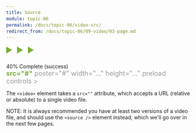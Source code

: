 ```yaml
---
title: Source
module: topic-06
permalink: /docs/topic-06/video-src/
redirect_from: /docs/topic-06/09-video/03-page.md
---
```


<img src="./../../../img/arrow-divider.svg" style="width: 75px; border: none; margin: 0px 0 20px 0" />

<div class="panel panel-success">
  <div class="progress" style="margin-bottom: 0; border-bottom-left-radius: 0; border-bottom-right-radius: 0;">
    <div class="progress-bar progress-bar-success progress-bar-striped" role="progressbar" aria-valuenow="40" aria-valuemin="0" aria-valuemax="100" style="width: 40%">
      <span class="sr-only">40% Complete (success)</span>
    </div>
  </div>
  <div class="panel-body">
    <p style="font-size: large; margin: 0;"><span style="color: #999"><video</span> <span style="color: #79AF33; font-weight: bold;">src="#"</span> <span style="color: #999">poster="#" width="..." height="..." preload controls ></video></span></p>
  </div>
</div>

The `<video>` element takes a `src=""` attribute, which accepts a URL (relative or absolute) to a single video file.

<span class="label label-info">NOTE:</span> It is always recommended you have at least two versions of a video file, and should use the `<source />` element instead, which we'll go over in the next few pages.
